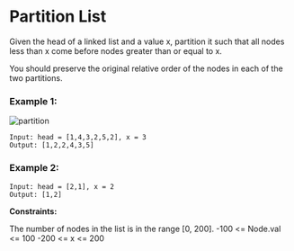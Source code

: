 # Partition List

Given the head of a linked list and a value x, partition it such that all nodes less than x come before nodes greater than or equal to x.

You should preserve the original relative order of the nodes in each of the two partitions.

 
### Example 1:
![partition](https://github.com/Aishwariyaa-Anand/Competitive-Coding/assets/124241367/708a8b2f-e809-4a24-9716-4caef4a4109b)

```
Input: head = [1,4,3,2,5,2], x = 3
Output: [1,2,2,4,3,5]
```

### Example 2:
```
Input: head = [2,1], x = 2
Output: [1,2]
```


**Constraints:**

The number of nodes in the list is in the range [0, 200].
-100 <= Node.val <= 100
-200 <= x <= 200
